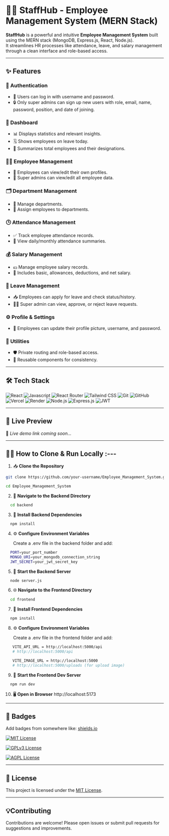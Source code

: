 # 🧑‍💼 StaffHub - Employee Management System (MERN Stack)

**StaffHub** is a powerful and intuitive **Employee Management System** built using the MERN stack (MongoDB, Express.js, React, Node.js).  
It streamlines HR processes like attendance, leave, and salary management through a clean interface and role-based access.

---

## ✨ Features

### 🔐 Authentication
- 👤 Users can log in with username and password.
- 🔒 Only super admins can sign up new users with role, email, name, password, position, and date of joining.

### 🧾 Dashboard
- 📊 Displays statistics and relevant insights.
- 🗓️ Shows employees on leave today.
- 👥 Summarizes total employees and their designations.

### 🧑‍💼 Employee Management
- 📝 Employees can view/edit their own profiles.
- 👑 Super admins can view/edit all employee data.

### 🗂️ Department Management
- 🏢 Manage departments.
- 📌 Assign employees to departments.

### 🕒 Attendance Management
- ✅ Track employee attendance records.
- 📅 View daily/monthly attendance summaries.

### 💰 Salary Management
- 💵 Manage employee salary records.
- 🧮 Includes basic, allowances, deductions, and net salary.

### 🛫 Leave Management
- 📥 Employees can apply for leave and check status/history.
- 👨‍💼 Super admin can view, approve, or reject leave requests.

### ⚙️ Profile & Settings
- 👤 Employees can update their profile picture, username, and password.

### 🧩 Utilities
- 🛡️ Private routing and role-based access.
- 🧱 Reusable components for consistency.

---

## 🛠️ Tech Stack

![React](https://img.shields.io/badge/React-20232A?style=for-the-badge&logo=react&logoColor=61DAFB)
![Javascript](https://img.shields.io/badge/JavaScript-FFFF00?style=for-the-badge&logo=javascript&logoColor=black)
![React Router](https://img.shields.io/badge/React_Router-CA4245?style=for-the-badge&logo=react-router&logoColor=white)
![Tailwind CSS](https://img.shields.io/badge/Tailwind_CSS-38B2AC?style=for-the-badge&logo=tailwind-css&logoColor=white)
![Git](https://img.shields.io/badge/GIT-E44C30?style=for-the-badge&logo=git&logoColor=white)
![GitHub](https://img.shields.io/badge/GitHub-100000?style=for-the-badge&logo=github&logoColor=white)
![Vercel](https://img.shields.io/badge/Vercel-000000?style=for-the-badge&logo=vercel&logoColor=white)
![Render](https://img.shields.io/badge/Render-000000?style=for-the-badge&logo=render&logoColor=white)
![Node.js](https://img.shields.io/badge/Node.js-ffff00?style=for-the-badge&logo=node.js&logoColor=black)
![Express.js](https://img.shields.io/badge/Express.js-ffff00?style=for-the-badge&logo=express&logoColor=black)
![JWT](https://img.shields.io/badge/jwt-ffff00?style=for-the-badge&logo=JWT&logoColor=black)

---

## 🔗 Live Preview

🚧 *Live demo link coming soon...*

---

## 🧑‍💻 How to Clone & Run Locally :---

 1. 📥 **Clone the Repository**
```bash
git clone https://github.com/your-username/Employee_Management_System.git

cd Employee_Management_System
```

2. 📁 **Navigate to the Backend Directory**
```bash
  cd backend
```

3. 🧱 **Install Backend Dependencies**
```bash
  npm install
```

4. ⚙️ **Configure Environment Variables**

   Create a .env file in the backend folder and add:
```bash
  PORT=your_port_number
  MONGO_URI=your_mongodb_connection_string
  JWT_SECRET=your_jwt_secret_key
```

5. 🚀 **Start the Backend Server**
```bash
  node server.js
```

6. 🌐 **Navigate to the Frontend Directory**
```bash
  cd frontend
```
7. 🚀 **Install Frontend Dependencies**
```bash
  npm install
```
8. ⚙️ **Configure Environment Variables**

   Create a .env file in the frontend folder and add:
```bash
   VITE_API_URL = http://localhost:5000/api
   # http://localhost:5000/api

   VITE_IMAGE_URL = http://localhost:5000
   # http://localhost:5000/uploads (for upload image)
```
9. 🚀 **Start the Frontend Dev Server**
```bash
  npm run dev
```
10. 🖥️ **Open in Browser**
 http://localhost:5173

---

## 📛 Badges

Add badges from somewhere like: [shields.io](https://shields.io/)

[![MIT License](https://img.shields.io/badge/License-MIT-green.svg)](https://choosealicense.com/licenses/mit/)

[![GPLv3 License](https://img.shields.io/badge/License-GPL%20v3-yellow.svg)](https://opensource.org/licenses/)

[![AGPL License](https://img.shields.io/badge/license-AGPL-blue.svg)](http://www.gnu.org/licenses/agpl-3.0)

---

## 📄 License

This project is licensed under the [MIT License](LICENSE).

---

## 💡Contributing
Contributions are welcome! Please open issues or submit pull requests for suggestions and improvements.
